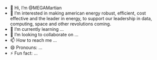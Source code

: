 - 👋 Hi, I’m @MEGAMartian
- 👀 I’m interested in making american energy robust, efficient, cost effective and the leader in energy, to support our leadership in data, computing, space and other revolutions coming.
- 🌱 I’m currently learning ...
- 💞️ I’m looking to collaborate on ...
- 📫 How to reach me ...
- 😄 Pronouns: ...
- ⚡ Fun fact: ...

<!---
MEGAMartian/MEGAMartian is a ✨ special ✨ repository because its `README.md` (this file) appears on your GitHub profile.
You can click the Preview link to take a look at your changes.
--->
